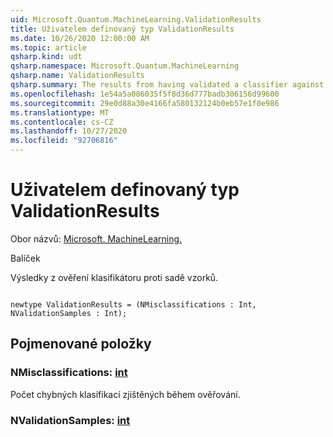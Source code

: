 ```yaml
---
uid: Microsoft.Quantum.MachineLearning.ValidationResults
title: Uživatelem definovaný typ ValidationResults
ms.date: 10/26/2020 12:00:00 AM
ms.topic: article
qsharp.kind: udt
qsharp.namespace: Microsoft.Quantum.MachineLearning
qsharp.name: ValidationResults
qsharp.summary: The results from having validated a classifier against a set of samples.
ms.openlocfilehash: 1e54a5a086035f5f8d36d777badb306156d99600
ms.sourcegitcommit: 29e0d88a30e4166fa580132124b0eb57e1f0e986
ms.translationtype: MT
ms.contentlocale: cs-CZ
ms.lasthandoff: 10/27/2020
ms.locfileid: "92706816"
---
```

# <a name="validationresults-user-defined-type"></a>Uživatelem definovaný typ ValidationResults

Obor názvů: [Microsoft. MachineLearning.](xref:Microsoft.Quantum.MachineLearning)

Balíček [](https://nuget.org/packages/)


Výsledky z ověření klasifikátoru proti sadě vzorků.

```qsharp

newtype ValidationResults = (NMisclassifications : Int, NValidationSamples : Int);
```



## <a name="named-items"></a>Pojmenované položky

### <a name="nmisclassifications--int"></a>NMisclassifications: [int](xref:microsoft.quantum.lang-ref.int)

Počet chybných klasifikací zjištěných během ověřování.
### <a name="nvalidationsamples--int"></a>NValidationSamples: [int](xref:microsoft.quantum.lang-ref.int)

